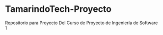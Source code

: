 # TamarindoTech-Proyecto
Repositorio para Proyecto Del Curso de Proyecto de Ingeniería de Software 1
